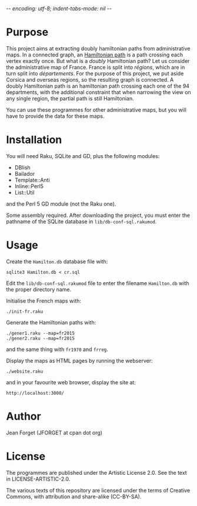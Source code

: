-*- encoding: utf-8; indent-tabs-mode: nil -*-

Purpose
=======

This  project  aims  at   extracting  doubly  hamiltonian  paths  from
administrative maps. In a connected graph, an
[Hamiltonian path](https://mathworld.wolfram.com/HamiltonianPath.html)
is a  path crossing each vertex  exactly once. But what  is a _doubly_
Hamiltonian path?  Let us consider  the administrative map  of France.
France  is  split  into  _régions_,  which  are  in  turn  split  into
_départements_. For the purpose of  this project, we put aside Corsica
and overseas  regions, so the  resulting graph is connected.  A doubly
Hamiltonian path  is an hamiltonian path  crossing each one of  the 94
departments, with  the additional  constraint that when  narrowing the
view on any single region, the partial path is still Hamiltonian.

You can  use these programmes  for other administrative maps,  but you
will have to provide the data for these maps.

Installation
============

You will need Raku, SQLite and GD, plus the following modules:

* DBIish
* Bailador
* Template::Anti
* Inline::Perl5
* List::Util

and the Perl 5 GD module (not the Raku one).

Some assembly required. After downloading  the project, you must enter
the  pathname of  the  SQLite  database in  `lib/db-conf-sql.rakumod`.

Usage
=====

Create the `Hamilton.db` database file with:

```
sqlite3 Hamilton.db < cr.sql
```

Edit  the   `lib/db-conf-sql.rakumod`  file  to  enter   the  filename
`Hamilton.db` with the proper directory name.

Initialise the French maps with:

```
./init-fr.raku
```

Generate the Hamiltonian paths with:

```
./gener1.raku --map=fr2015
./gener2.raku --map=fr2015
```

and the same thing with `fr1970` and `frreg`.

Display the maps as HTML pages by running the webserver:

```
./website.raku
```

and in your favourite web browser, display the site at:

```
http://localhost:3000/
```

Author
======

Jean Forget (JFORGET at cpan dot org)

License
=======

The programmes are  published under the Artistic License  2.0. See the
text in LICENSE-ARTISTIC-2.0.

The various texts  of this repository are licensed under  the terms of
Creative Commons, with attribution and share-alike (CC-BY-SA).

